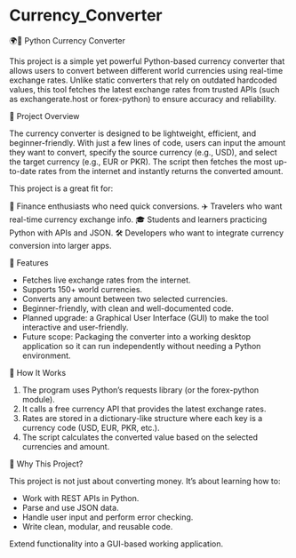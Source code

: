 # Currency_Converter
🌍💱 Python Currency Converter

This project is a simple yet powerful Python-based currency converter that allows users to convert between different world currencies using real-time exchange rates. Unlike static converters that rely on outdated hardcoded values, this tool fetches the latest exchange rates from trusted APIs (such as exchangerate.host
 or forex-python) to ensure accuracy and reliability.

🔹 Project Overview

The currency converter is designed to be lightweight, efficient, and beginner-friendly. With just a few lines of code, users can input the amount they want to convert, specify the source currency (e.g., USD), and select the target currency (e.g., EUR or PKR). The script then fetches the most up-to-date rates from the internet and instantly returns the converted amount.

This project is a great fit for:

💼 Finance enthusiasts who need quick conversions.
✈️ Travelers who want real-time currency exchange info.
🎓 Students and learners practicing Python with APIs and JSON.
🛠️ Developers who want to integrate currency conversion into larger apps.

🔹 Features

* Fetches live exchange rates from the internet.
* Supports 150+ world currencies.
* Converts any amount between two selected currencies.
* Beginner-friendly, with clean and well-documented code.
* Planned upgrade: a Graphical User Interface (GUI) to make the tool interactive and user-friendly.
* Future scope: Packaging the converter into a working desktop application so it can run independently without needing a Python environment.

🔹 How It Works

1. The program uses Python’s requests library (or the forex-python module).
2. It calls a free currency API that provides the latest exchange rates.
3. Rates are stored in a dictionary-like structure where each key is a currency code (USD, EUR, PKR, etc.).
4. The script calculates the converted value based on the selected currencies and amount.

🔹 Why This Project?

This project is not just about converting money. It’s about learning how to:

* Work with REST APIs in Python.
* Parse and use JSON data.
* Handle user input and perform error checking.
* Write clean, modular, and reusable code.

Extend functionality into a GUI-based working application.
